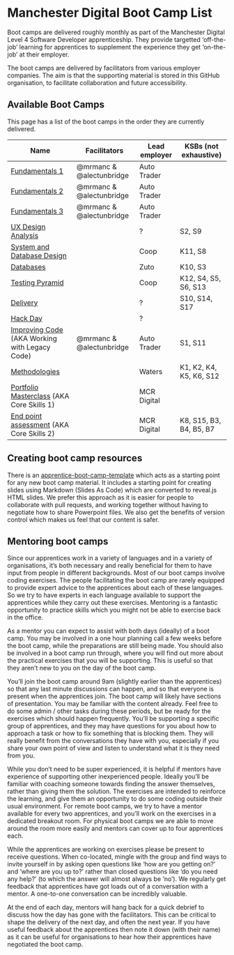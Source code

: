 # Manchester Digital Boot Camp List

Boot camps are delivered roughly monthly as part of the Manchester Digital Level 4 Software Developer apprenticeship. They provide targetted ‘off-the-job’ learning for apprentices to supplement the experience they get ‘on-the-job’ at their employer.

The boot camps are delivered by facilitators from various employer companies. The aim is that the supporting material is stored in this GitHub organisation, to facilitate collaboration and future accessibility.

## Available Boot Camps
This page has a list of the boot camps in the order they are currently delivered.

| Name                                                                                                                 | Facilitators             | Lead employer | KSBs (not exhaustive)   |
|----------------------------------------------------------------------------------------------------------------------|--------------------------|---------------|-------------------------|
| [Fundamentals 1](https://github.com/MCR-Digital/apprentice-boot-camp-fundamentals-1)                                 | @mrmanc & @alectunbridge | Auto Trader   |                         |
| [Fundamentals 2](https://github.com/MCR-Digital/apprentice-boot-camp-fundamentals-2)                                 | @mrmanc & @alectunbridge | Auto Trader   |                         |
| [Fundamentals 3](https://github.com/MCR-Digital/apprentice-boot-camp-fundamentals-3)                                 | @mrmanc & @alectunbridge | Auto Trader   |                         |
| [UX Design Analysis](https://github.com/MCR-Digital/apprentice-boot-camp-ux-design-analysis)                         |                          | ?             | S2, S9                  |
| [System and Database Design](https://github.com/MCR-Digital/Bootcamp-8-Systems-and-Database-Design)                  |                          | Coop          | K11, S8                 |
| [Databases](https://github.com/MCR-Digital/apprentice-boot-camp-databases)                                           |                          | Zuto          | K10, S3                 |
| [Testing Pyramid](https://github.com/MCR-Digital/apprentice-bootcamp-testing-pyramid)                                |                          | Coop          | K12, S4, S5, S6, S13    |
| [Delivery](https://github.com/MCR-Digital/bootcamp-delivery)                                                         |                          | ?             | S10, S14, S17           |
| [Hack Day](https://github.com/MCR-Digital/apprentice-hack-day)                                                       |                          | ?             |                         |
| [Improving Code](https://github.com/MCR-Digital/apprentice-boot-camp-improving-code) (AKA Working with Legacy Code)  | @mrmanc & @alectunbridge | Auto Trader   | S1, S11                 |
| [Methodologies](https://github.com/MCR-Digital/apprentice-boot-camp-methodologies)                                   |                          | Waters        | K1, K2, K4, K5, K6, S12 |
| [Portfolio Masterclass](https://github.com/MCR-Digital/apprentice-boot-camp-portfolio) (AKA Core Skills 1)           |                          | MCR Digital   |                         |
| [End point assessment](https://github.com/MCR-Digital/apprentice-boot-camp-end-point-assessment) (AKA Core Skills 2) |                          | MCR Digital   | K8, S15, B3, B4, B5, B7 |

## Creating boot camp resources

There is an [apprentice-boot-camp-template](https://github.com/MCR-Digital/apprentice-boot-camp-template) which acts as a starting point for any new boot camp material. It includes a starting point for creating slides using Markdown (Slides As Code) which are converted to reveal.js HTML slides. We prefer this approach as it is easier for people to collaborate with pull requests, and working together without having to negotiate how to share Powerpoint files. We also get the benefits of version control which makes us feel that our content is safer.

## Mentoring boot camps

Since our apprentices work in a variety of languages and in a variety of organisations, it’s both necessary and really beneficial for them to have input from people in different backgrounds. Most of our boot camps involve coding exercises. The people facilitating the boot camp are rarely equipped to provide expert advice to the apprentices about each of these languages. So we try to have experts in each language available to support the apprentices while they carry out these exercises. Mentoring is a fantastic opportunity to practice skills which you might not be able to exercise back in the office.

As a mentor you can expect to assist with both days (ideally) of a boot camp. You may be involved in a one hour planning call a few weeks before the boot camp, while the preparations are still being made. You should also be involved in a boot camp run through, where you will find out more about the practical exercises that you will be supporting. This is useful so that they aren’t new to you on the day of the boot camp.

You’ll join the boot camp around 9am (slightly earlier than the apprentices) so that any last minute discussions can happen, and so that everyone is present when the apprentices join. The boot camp will likely have sections of presentation. You may be familiar with the content already. Feel free to do some admin / other tasks during these periods, but be ready for the exercises which should happen frequently. You’ll be supporting a specific group of apprentices, and they may have questions for you about how to approach a task or how to fix something that is blocking them. They will really benefit from the conversations they have with you, especially if you share your own point of view and listen to understand what it is they need from you.

While you don’t need to be super experienced, it is helpful if mentors have experience of supporting other inexperienced people. Ideally you’ll be familiar with coaching someone towards finding the answer themselves, rather than giving them the solution. The exercises are intended to reinforce the learning, and give them an opportunity to do some coding outside their usual environment. For remote boot camps, we try to have a mentor available for every two apprentices, and you’ll work on the exercises in a dedicated breakout room. For physical boot camps we are able to move around the room more easily and mentors can cover up to four apprentices each.

While the apprentices are working on exercises please be present to receive questions. When co-located, mingle with the group and find ways to invite yourself in by asking open questions like ‘how are you getting on?’ and ‘where are you up to?’ rather than closed questions like ‘do you need any help?’ (to which the answer will almost always be ‘no’). We regularly get feedback that apprentices have got loads out of a conversation with a mentor. A one-to-one conversation can be incredibly valuable.

At the end of each day, mentors will hang back for a quick debrief to discuss how the day has gone with the facilitators. This can be critical to shape the delivery of the next day, and often the next year. If you have useful feedback about the apprentices then note it down (with their name) as it can be useful for organisations to hear how their apprentices have negotiated the boot camp.
